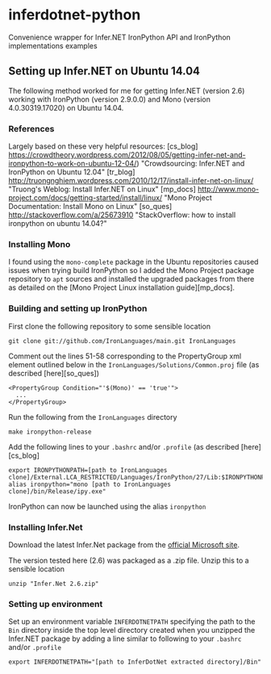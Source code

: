 inferdotnet-python
==================

Convenience wrapper for Infer.NET IronPython API and IronPython implementations examples

## Setting up Infer.NET on Ubuntu 14.04

The following method worked for me for getting Infer.NET (version 2.6) working with IronPython (version 2.9.0.0) and Mono (version 4.0.30319.17020) on Ubuntu 14.04.

### References

Largely based on these very helpful resources:
  [cs_blog] https://crowdtheory.wordpress.com/2012/08/05/getting-infer-net-and-ironpython-to-work-on-ubuntu-12-04/) "Crowdsourcing: Infer.NET and IronPython on Ubuntu 12.04"
  [tr_blog] http://truongnghiem.wordpress.com/2010/12/17/install-infer-net-on-linux/ "Truong's Weblog: Install Infer.NET on Linux"
  [mp_docs] http://www.mono-project.com/docs/getting-started/install/linux/ "Mono Project Documentation: Install Mono on Linux"
  [so_ques] http://stackoverflow.com/a/25673910 "StackOverflow: how to install ironpython on ubuntu 14.04?"

### Installing Mono

I found using the `mono-complete` package in the Ubuntu repositories caused issues when trying build IronPython so I added the Mono Project package repository to `apt` sources and installed the upgraded packages from there as detailed on the [Mono Project Linux installation guide][mp_docs].

### Building and setting up IronPython

First clone the following repository to some sensible location

    git clone git://github.com/IronLanguages/main.git IronLanguages

Comment out the lines 51-58 corresponding to the PropertyGroup xml element outlined below in the `IronLanguages/Solutions/Common.proj` file (as described [here][so_ques])

    <PropertyGroup Condition="'$(Mono)' == 'true'">
      ...
    </PropertyGroup>

Run the following from the `IronLanguages` directory

    make ironpython-release
    
Add the following lines to your `.bashrc` and/or `.profile` (as described [here][cs_blog]

    export IRONPYTHONPATH=[path to IronLanguages clone]/External.LCA_RESTRICTED/Languages/IronPython/27/Lib:$IRONPYTHONPATH
    alias ironpython="mono [path to IronLanguages clone]/bin/Release/ipy.exe"

IronPython can now be launched using the alias `ironpython`

### Installing Infer.Net

Download the latest Infer.Net package from the [official Microsoft site](http://research.microsoft.com/en-us/um/cambridge/projects/infernet/download.aspx).

The version tested here (2.6) was packaged as a .zip file. Unzip this to a sensible location

    unzip "Infer.Net 2.6.zip"
    
### Setting up environment

Set up an environment variable `INFERDOTNETPATH` specifying the path to the `Bin` directory inside the top level directory created when you unzipped the Infer.NET package by adding a line similar to following to your `.bashrc` and/or `.profile`

    export INFERDOTNETPATH="[path to InferDotNet extracted directory]/Bin"

